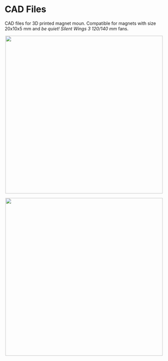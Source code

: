 # CAD Files

CAD files for 3D printed magnet moun. Compatible for magnets with size 20x10x5 mm and 
*be quiet! Silent Wings 3 120/140 mm* fans.

<p align="center">
<img src="https://github.com/micworg/stir/blob/master/images/magnetmount.jpg" width=500>
</p>

<p align="center">
<img src="https://github.com/micworg/stir/blob/master/images/magnetmount_openscad.png" width=500>
</p>
